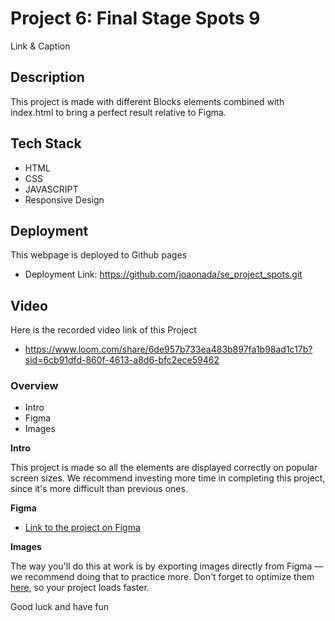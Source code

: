 # Project 6: Final Stage Spots 9

Link & Caption

## Description

This project is made with different Blocks elements combined with index.html to bring a perfect result relative to Figma.

## Tech Stack

- HTML
- CSS
- JAVASCRIPT
- Responsive Design

## Deployment

This webpage is deployed to Github pages

- Deployment Link: https://github.com/joaonada/se_project_spots.git

## Video

Here is the recorded video link of this Project

- https://www.loom.com/share/6de957b733ea483b897fa1b98ad1c17b?sid=6cb91dfd-860f-4613-a8d6-bfc2ece59462

### Overview

- Intro
- Figma
- Images

**Intro**

This project is made so all the elements are displayed correctly on popular screen sizes. We recommend investing more time in completing this project, since it's more difficult than previous ones.

**Figma**

- [Link to the project on Figma](https://www.figma.com/file/BBNm2bC3lj8QQMHlnqRsga/Sprint-3-Project-%E2%80%94-Spots?type=design&node-id=2%3A60&mode=design&t=afgNFybdorZO6cQo-1)

**Images**

The way you'll do this at work is by exporting images directly from Figma — we recommend doing that to practice more. Don't forget to optimize them [here](https://tinypng.com/), so your project loads faster.

Good luck and have fun
